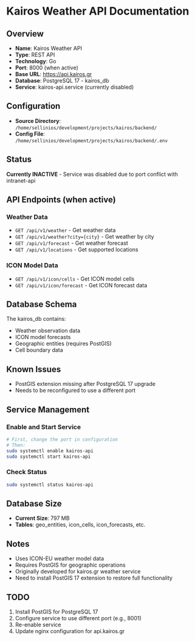 # Kairos Weather API Documentation

## Overview
- **Name**: Kairos Weather API
- **Type**: REST API
- **Technology**: Go
- **Port**: 8000 (when active)
- **Base URL**: https://api.kairos.gr
- **Database**: PostgreSQL 17 - kairos_db
- **Service**: kairos-api.service (currently disabled)

## Configuration
- **Source Directory**: `/home/sellinios/development/projects/kairos/backend/`
- **Config File**: `/home/sellinios/development/projects/kairos/backend/.env`

## Status
**Currently INACTIVE** - Service was disabled due to port conflict with intranet-api

## API Endpoints (when active)

### Weather Data
- `GET /api/v1/weather` - Get weather data
- `GET /api/v1/weather?city={city}` - Get weather by city
- `GET /api/v1/forecast` - Get weather forecast
- `GET /api/v1/locations` - Get supported locations

### ICON Model Data
- `GET /api/v1/icon/cells` - Get ICON model cells
- `GET /api/v1/icon/forecast` - Get ICON forecast data

## Database Schema
The kairos_db contains:
- Weather observation data
- ICON model forecasts
- Geographic entities (requires PostGIS)
- Cell boundary data

## Known Issues
- PostGIS extension missing after PostgreSQL 17 upgrade
- Needs to be reconfigured to use a different port

## Service Management

### Enable and Start Service
```bash
# First, change the port in configuration
# Then:
sudo systemctl enable kairos-api
sudo systemctl start kairos-api
```

### Check Status
```bash
sudo systemctl status kairos-api
```

## Database Size
- **Current Size**: 797 MB
- **Tables**: geo_entities, icon_cells, icon_forecasts, etc.

## Notes
- Uses ICON-EU weather model data
- Requires PostGIS for geographic operations
- Originally developed for kairos.gr weather service
- Need to install PostGIS 17 extension to restore full functionality

## TODO
1. Install PostGIS for PostgreSQL 17
2. Configure service to use different port (e.g., 8001)
3. Re-enable service
4. Update nginx configuration for api.kairos.gr